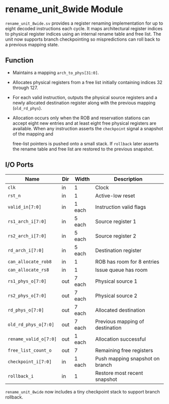 # rename_unit_8wide Module

`rename_unit_8wide.sv` provides a register renaming implementation for up to
eight decoded instructions each cycle. It maps architectural register indices to physical register indices using an internal rename table and free list. The unit now supports branch checkpointing so mispredictions can roll back to a previous mapping state.

## Function

- Maintains a mapping `arch_to_phys[31:0]`.
- Allocates physical registers from a free list initially containing indices
  32 through 127.
- For each valid instruction, outputs the physical source registers and a newly
  allocated destination register along with the previous mapping (`old_rd_phys`).
- Allocation occurs only when the ROB and reservation stations can accept eight
  new entries and at least eight free physical registers are available. When any
  instruction asserts the `checkpoint` signal a snapshot of the mapping and

  free-list pointers is pushed onto a small stack. If `rollback` later asserts the
  rename table and free list are restored to the previous snapshot.
## I/O Ports

| Name | Dir | Width | Description |
|------|-----|-------|-------------|
| `clk` | in | 1 | Clock |
| `rst_n` | in | 1 | Active-low reset |
| `valid_in[7:0]` | in | 1 each | Instruction valid flags |
| `rs1_arch_i[7:0]` | in | 5 each | Source register 1 |
| `rs2_arch_i[7:0]` | in | 5 each | Source register 2 |
| `rd_arch_i[7:0]` | in | 5 each | Destination register |
| `can_allocate_rob8` | in | 1 | ROB has room for 8 entries |
| `can_allocate_rs8` | in | 1 | Issue queue has room |
| `rs1_phys_o[7:0]` | out | 7 each | Physical source 1 |
| `rs2_phys_o[7:0]` | out | 7 each | Physical source 2 |
| `rd_phys_o[7:0]` | out | 7 each | Allocated destination |
| `old_rd_phys_o[7:0]` | out | 7 each | Previous mapping of destination |
| `rename_valid_o[7:0]` | out | 1 each | Allocation successful |
| `free_list_count_o` | out | 7 | Remaining free registers |
| `checkpoint_i[7:0]` | in | 1 each | Push mapping snapshot on branch |
| `rollback_i` | in | 1 | Restore most recent snapshot |

`rename_unit_8wide` now includes a tiny checkpoint stack to support branch
rollback.

